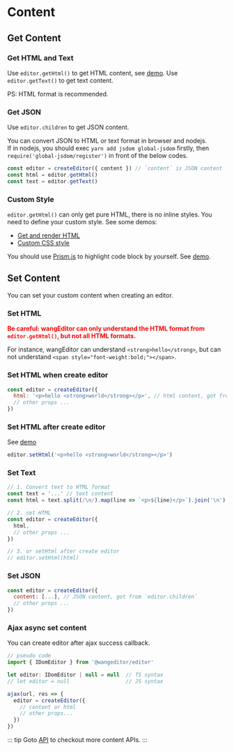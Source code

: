 # Content

## Get Content

### Get HTML and Text

Use `editor.getHtml()` to get HTML content, see [demo](https://www.wangeditor.com/demo/get-html.html?lang=en). Use `editor.getText()` to get text content.

PS: HTML format is recommended.

### Get JSON

Use `editor.children` to get JSON content.

You can convert JSON to HTML or text format in browser and nodejs.<br>
If in nodejs, you should exec `yarn add jsdom global-jsdom` firstly, then `require('global-jsdom/register')` in front of the below codes.

```js
const editor = createEditor({ content }) // `content` is JSON content
const html = editor.getHtml()
const text = editor.getText()
```

### Custom Style

`editor.getHtml()` can only get pure HTML, there is no inline styles. You need to define your custom style. See some demos:
- [Get and render HTML](https://www.wangeditor.com/demo/get-html.html?lang=en)
- [Custom CSS style](https://www.wangeditor.com/demo/css/view.css)

You should use [Prism.js](https://prismjs.com/) to highlight code block by yourself. See [demo](https://www.wangeditor.com/demo/code-highlight.html?lang=en).

## Set Content

You can set your custom content when creating an editor.

### Set HTML

<b style="color: red;">Be careful: wangEditor can only understand the HTML format from `editor.getHtml()`, but not all HTML formats.</b>

For instance, wangEditor can understand `<strong>hello</strong>`, but can not understand `<span style="font-weight:bold;"></span>`.

### Set HTML when create editor

```js
const editor = createEditor({
  html: '<p>hello <strong>world</strong></p>', // html content, got from `editor.getHtml()`
  // other props ...
})
```

### Set HTML after create editor

See [demo](https://www.wangeditor.com/demo/set-html.html?lang=en)

```js
editor.setHtml('<p>hello <strong>world</strong></p>')
```

### Set Text

```js
// 1. Convert text to HTML format
const text = '...' // text content
const html = text.split(/\n/).map(line => `<p>${line}</p>`).join('\n')

// 2. set HTML
const editor = createEditor({
  html,
  // other props ...
})

// 3. or setHtml after create editor
// editor.setHtml(html)
```

### Set JSON

```js
const editor = createEditor({
  content: [...], // JSON content, got from `editor.children`
  // other props ...
})
```

### Ajax async set content

You can create editor after ajax success callback.

```js
// pseudo code
import { IDomEditor } from '@wangeditor/editor'

let editor: IDomEditor | null = null  // TS syntax
// let editor = null                  // JS syntax

ajax(url, res => {
  editor = createEditor({
    // content or html
    // other props...
  })
})
```

::: tip
Goto [API](./API.html) to checkout more content APIs.
:::
